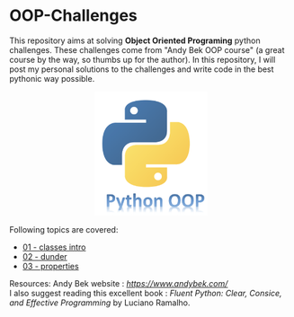 # OOP-Challenges

This repository aims at solving **Object Oriented Programing** python challenges. These challenges come from "Andy Bek OOP course" (a great course by the way, so thumbs up for the author).
In this repository, I will post my personal solutions to the challenges and write code in the best pythonic way possible.
<p align="center">
  <img src="images/pythonOOP.png?raw=true" width="200">
</p>

Following topics are covered:
- [01 - classes intro](https://github.com/NicoMrs/OOP-Challenges/tree/main/01%20-%20classes%20intro)
- [02 - dunder](https://github.com/NicoMrs/OOP-Challenges/tree/main/02%20-%20dunder)
- [03 - properties](https://github.com/NicoMrs/OOP-Challenges/tree/main/03%20-%20properties)

Resources:
Andy Bek website : *https://www.andybek.com/*  
I also suggest reading this excellent book : *Fluent Python: Clear, Consice, and Effective Programming* by Luciano Ramalho.
